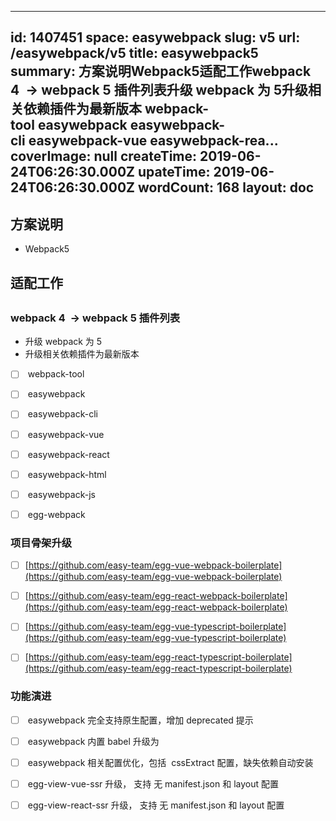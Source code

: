 
---
id: 1407451
space: easywebpack
slug: v5
url: /easywebpack/v5
title: easywebpack5
summary: 方案说明Webpack5适配工作webpack 4  -&gt; webpack 5 插件列表升级 webpack 为 5升级相关依赖插件为最新版本 webpack-tool easywebpack easywebpack-cli easywebpack-vue easywebpack-rea...
coverImage: null
createTime: 2019-06-24T06:26:30.000Z 
upateTime: 2019-06-24T06:26:30.000Z
wordCount: 168
layout: doc
---

## 方案说明

- Webpack5



## 适配工作

## 

### webpack 4  -> webpack 5 插件列表

- 升级 webpack 为 5
- 升级相关依赖插件为最新版本

- [ ]  webpack-tool
- [ ]  easywebpack
- [ ]  easywebpack-cli
- [ ]  easywebpack-vue
- [ ]  easywebpack-react
- [ ]  easywebpack-html
- [ ]  easywebpack-js
- [ ]  egg-webpack



### 项目骨架升级

- [ ] [https://github.com/easy-team/egg-vue-webpack-boilerplate](https://github.com/easy-team/egg-vue-webpack-boilerplate)
- [ ] [https://github.com/easy-team/egg-react-webpack-boilerplate](https://github.com/easy-team/egg-react-webpack-boilerplate)
- [ ] [https://github.com/easy-team/egg-vue-typescript-boilerplate](https://github.com/easy-team/egg-vue-typescript-boilerplate)
- [ ] [https://github.com/easy-team/egg-react-typescript-boilerplate](https://github.com/easy-team/egg-react-typescript-boilerplate)



### 功能演进

- [ ]  easywebpack 完全支持原生配置，增加 deprecated 提示
- [ ]  easywebpack 内置 babel 升级为 
- [ ]  easywebpack 相关配置优化，包括  cssExtract 配置，缺失依赖自动安装
- [ ]  egg-view-vue-ssr 升级， 支持 无 manifest.json 和 layout 配置
- [ ]  egg-view-react-ssr 升级， 支持 无 manifest.json 和 layout 配置


  